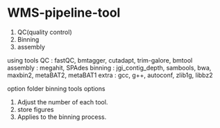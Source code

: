 # WMS-pipeline-tool

1. QC(quality control)
2. Binning
3. assembly





using tools
QC : fastQC, bmtagger, cutadapt,  trim-galore, bmtool  
assembly : megahit, SPAdes
binning : jgi_contig_depth, sambools, bwa, maxbin2, metaBAT2, metaBAT1 
extra : gcc, g++, autoconf, zlib1g, libbz2

option folder
binning tools options
1. Adjust the number of each tool.
2. store figures
3. Applies to the binning process.
